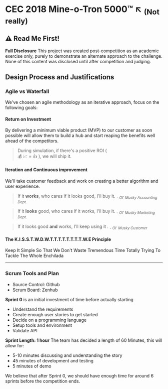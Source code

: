 
# CEC 2018 Mine-o-Tron 5000:tm: :arrow_upper_left: <sub>(Not really)</sub>

## :warning: Read Me First!
**Full Disclosure** This project was created post-competition as an academic exercise only, purely to demonstrate an alternate approach to the challenge. None of this content was disclosed until after competition and judging.

## Design Process and Justifications
### Agile vs Waterfall
We've chosen an agile methodology as an iterative approach, focus on the following goals:

#### Return on Investment
By delivering a minimum viable product (MVP) to our customer as soon possible will allow them to build a hub and start reaping the benefits well ahead of the competitors.

> During simulation, if there's a positive ROI (  
:moneybag: :chart_with_upwards_trend: = :thumbsup: ), we will ship it.

#### Iteration and Continuous improvement
We'll take customer feedback and work on creating a better algorithm and user experience.
> If it **works**, who cares if it looks good, I'll buy it.  *<sub>- Ol' Musky Accounting Dept.</sub>*
  
> If it **looks** good, who cares if it works, I'll buy it.  *<sub>- Ol' Musky Marketing Dept.</sub>*

> If it looks good **and** works, I'll keep using it .  *<sub>- Ol' Musky Customer</sub>*



#### The K.I.S.S.T.W.D.W.T.T.T.T.T.T.T.T.W.E Principle
Keep It Simple So That We Don't Waste Tremendous Time Totally Trying To Tackle The Whole Enchilada

---

### Scrum Tools and Plan
- Source Control: Github
- Scrum Board: Zenhub 

**Sprint 0** is an initial investment of time before actually starting
- Understand the requirements
- Create enough user stories to get started
- Decide on a programming language
- Setup tools and environment
- Validate API

**Sprint Length: 1 hour** The team has decided a length of 60 Minutes, this will allow 
for:
- 5-10 minutes discussing and understanding the story
- 45 minutes of development and testing
- 5 minutes of demo

We believe that after Sprint 0, we should have enough time for around 6 sprints before the competition ends.  

